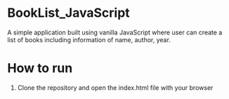 # BookList_JavaScript
A simple application built using vanilla JavaScript where user  can create a list of books including information of name, author, year.


# How to run
1. Clone the repository and open the index.html file with your browser

